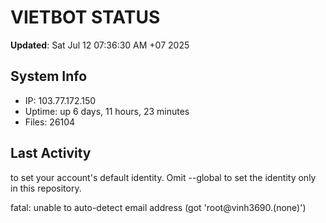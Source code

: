 # VIETBOT STATUS
**Updated**: Sat Jul 12 07:36:30 AM +07 2025

## System Info
- IP: 103.77.172.150
- Uptime: up 6 days, 11 hours, 23 minutes
- Files: 26104

## Last Activity

to set your account's default identity.
Omit --global to set the identity only in this repository.

fatal: unable to auto-detect email address (got 'root@vinh3690.(none)')
